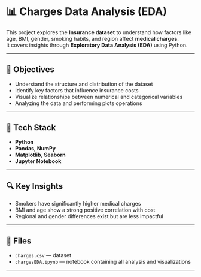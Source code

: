 # 📊 Charges Data Analysis (EDA)

This project explores the **Insurance dataset** to understand how factors like age, BMI, gender, smoking habits, and region affect **medical charges**.  
It covers insights through **Exploratory Data Analysis (EDA)** using Python.

---

## 🧠 Objectives
- Understand the structure and distribution of the dataset  
- Identify key factors that influence insurance costs  
- Visualize relationships between numerical and categorical variables  
- Analyzing the data and performing plots operations
---

## 🧰 Tech Stack
- **Python**
- **Pandas**, **NumPy**
- **Matplotlib**, **Seaborn**
- **Jupyter Notebook**

---

## 🔍 Key Insights
- Smokers have significantly higher medical charges  
- BMI and age show a strong positive correlation with cost  
- Regional and gender differences exist but are less impactful  

---

## 📁 Files
- `charges.csv` — dataset  
- `chargesEDA.ipynb` — notebook containing all analysis and visualizations  

---
